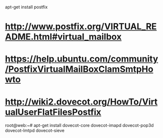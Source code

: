 apt-get install postfix


# http://www.postfix.org/VIRTUAL_README.html#virtual_mailbox
# https://help.ubuntu.com/community/PostfixVirtualMailBoxClamSmtpHowto


# http://wiki2.dovecot.org/HowTo/VirtualUserFlatFilesPostfix


root@web:~# apt-get install dovecot-core dovecot-imapd dovecot-pop3d dovecot-lmtpd dovecot-sieve

